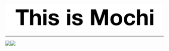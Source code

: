 <img src="https://raw.githubusercontent.com/Mochichi2003/Mochichi2003/master/This%20is%20Mochi_%E3%82%A2%E3%83%BC%E3%83%88%E3%83%9C%E3%83%BC%E3%83%89%201.png">


<hr>
<a href="https://github.com/anuraghazra/github-readme-stats">
  <img align="left" src="https://github-readme-stats.vercel.app/api?username=Mochichi2003&count_private=true&theme=vue-dark&show_icons=true&layout=compact" />
</a>
<a href="https://github.com/anuraghazra/github-readme-stats">
  <img align="left" src="https://github-readme-stats.vercel.app/api/top-langs/?username=Mochichi2003&count_private=true&theme=vue-dark&show_icons=true&layout=compact" />
</a>
